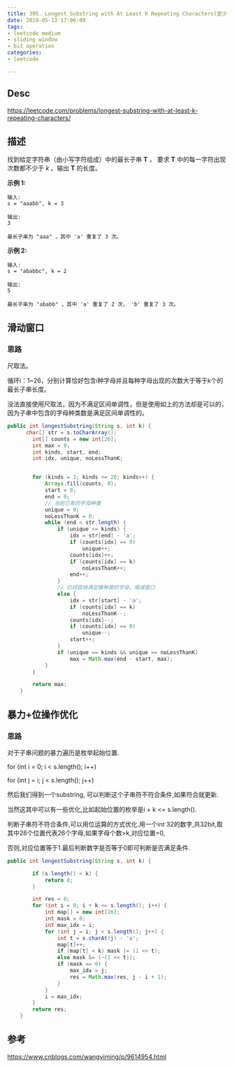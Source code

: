 ```yaml
---
title: 395. Longest Substring with At Least K Repeating Characters(至少有K个重复字符的最长子串)
date: 2019-05-13 17:06:09
tags:
- leetcode medium
- sliding window
- bit operation
categories:
- leetcode

---
```


## Desc

https://leetcode.com/problems/longest-substring-with-at-least-k-repeating-characters/

## 描述

找到给定字符串（由小写字符组成）中的最长子串 **T** ， 要求 **T** 中的每一字符出现次数都不少于 *k* 。输出 **T** 的长度。

<!--more-->

**示例 1:**

```
输入:
s = "aaabb", k = 3

输出:
3

最长子串为 "aaa" ，其中 'a' 重复了 3 次。
```

**示例 2:**

```
输入:
s = "ababbc", k = 2

输出:
5

最长子串为 "ababb" ，其中 'a' 重复了 2 次， 'b' 重复了 3 次。
```



## 滑动窗口

### 思路

尺取法。

循环i：1~26，分别计算恰好包含i种字母并且每种字母出现的次数大于等于k个的最长子串长度。

没法直接使用尺取法，因为不满足区间单调性，但是使用如上的方法却是可以的，因为子串中包含的字母种类数是满足区间单调性的。

```java
public int longestSubstring(String s, int k) {
      char[] str = s.toCharArray();
        int[] counts = new int[26];
        int max = 0;
        int kinds, start, end;
        int idx, unique, noLessThanK;


        for (kinds = 1; kinds <= 26; kinds++) {
            Arrays.fill(counts, 0);
            start = 0;
            end = 0;
            // 当前已有的字母种类
            unique = 0;
            noLessThanK = 0;
            while (end < str.length) {
                if (unique <= kinds) {
                    idx = str[end] - 'a';
                    if (counts[idx] == 0)
                        unique++;
                    counts[idx]++;
                    if (counts[idx] == k)
                        noLessThanK++;
                    end++;
                }
                // 已经容纳满足够种类的字母，缩减窗口
                else {
                    idx = str[start] - 'a';
                    if (counts[idx] == k)
                        noLessThanK--;
                    counts[idx]--;
                    if (counts[idx] == 0)
                        unique--;
                    start++;
                }
                if (unique == kinds && unique == noLessThanK)
                    max = Math.max(end - start, max);
            }
        }

        return max;
    }
```





## 暴力+位操作优化

### 思路

对于子串问题的暴力遍历是枚举起始位置.   

for (int i = 0; i < s.length(); i++) 

   for (int j = i; j < s.length(); j++) 

然后我们得到一个substring, 可以判断这个子串符不符合条件,如果符合就更新.

当然这其中可以有一些优化,比如起始位置的枚举是i + k <= s.length().

判断子串符不符合条件,可以用位运算的方式优化.用一个int 32的数字,共32bit,取其中26个位置代表26个字母,如果字母个数>k,对应位置=0,

否则,对应位置等于1.最后判断数字是否等于0即可判断是否满足条件.

```java
public int longestSubstring(String s, int k) {

        if (s.length() < k) {
            return 0;
        }

        int res = 0;
        for (int i = 0; i + k <= s.length(); i++) {
            int map[] = new int[26];
            int mask = 0;
            int max_idx = i;
            for (int j = i; j < s.length(); j++) {
                int t = s.charAt(j) - 'a';
                map[t]++;
                if (map[t] < k) mask |= (1 << t);
                else mask &= (~(1 << t));
                if (mask == 0) {
                    max_idx = j;
                    res = Math.max(res, j - i + 1);
                }
            }
            i = max_idx;
        }
        return res;
    }
```





## 参考

https://www.cnblogs.com/wangyiming/p/9614954.html